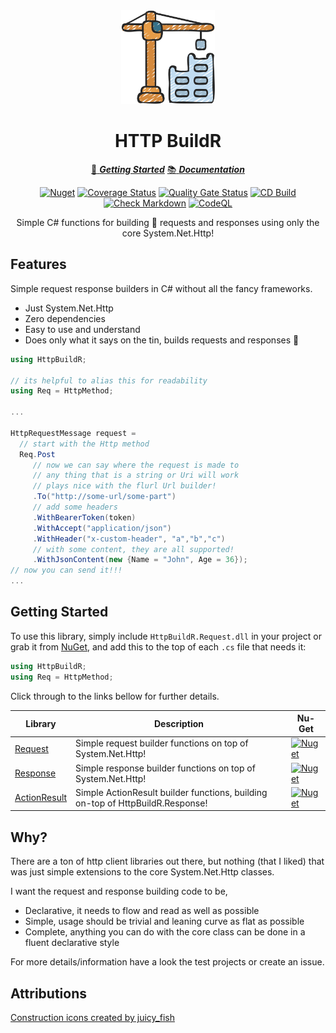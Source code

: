 ﻿<!-- markdownlint-disable MD033 MD041 -->
<div align="center">

<img src="construction-icon.png" alt="HTTP BuildR" width="150px"/>

# HTTP BuildR

[:running: **_Getting Started_**](https://bmazzarol.github.io/HttpBuildR/articles/getting-started.html)
[:books: **_Documentation_**](https://bmazzarol.github.io/HttpBuildR)

[![Nuget](https://img.shields.io/nuget/v/HttpBuildR.Request)](https://www.nuget.org/packages/HttpBuildR.Request/)
[![Coverage Status](https://coveralls.io/repos/github/bmazzarol/Http-BuildR/badge.svg?branch=main&kill_cache=1)](https://coveralls.io/github/bmazzarol/Http-BuildR?branch=main&kill_cache=1)
[![Quality Gate Status](https://sonarcloud.io/api/project_badges/measure?project=bmazzarol_Http-BuildR&metric=alert_status)](https://sonarcloud.io/summary/new_code?id=bmazzarol_Http-BuildR)
[![CD Build](https://github.com/bmazzarol/Http-BuildR/actions/workflows/cd-build.yml/badge.svg)](https://github.com/bmazzarol/Http-BuildR/actions/workflows/cd-build.yml)
[![Check Markdown](https://github.com/bmazzarol/Http-BuildR/actions/workflows/check-markdown.yml/badge.svg)](https://github.com/bmazzarol/Http-BuildR/actions/workflows/check-markdown.yml)
[![CodeQL](https://github.com/bmazzarol/Http-BuildR/actions/workflows/codeql.yml/badge.svg)](https://github.com/bmazzarol/Http-BuildR/actions/workflows/codeql.yml)

Simple C# functions for building :hammer: requests and responses using only the
core System.Net.Http!

</div>

## Features

Simple request response builders in C# without all the fancy frameworks.

* Just System.Net.Http
* Zero dependencies
* Easy to use and understand
* Does only what it says on the tin, builds requests and responses :hammer:

```c#
using HttpBuildR;

// its helpful to alias this for readability
using Req = HttpMethod;

...

HttpRequestMessage request = 
  // start with the Http method
  Req.Post
     // now we can say where the request is made to
     // any thing that is a string or Uri will work
     // plays nice with the flurl Url builder!
     .To("http://some-url/some-part")
     // add some headers
     .WithBearerToken(token)
     .WithAccept("application/json")
     .WithHeader("x-custom-header", "a","b","c")
     // with some content, they are all supported!
     .WithJsonContent(new {Name = "John", Age = 36});
// now you can send it!!!
...
```

## Getting Started

To use this library, simply include `HttpBuildR.Request.dll` in your project or
grab
it from [NuGet](https://www.nuget.org/packages/HttpBuildR.Request/), and add
this to the top of each `.cs` file that needs it:

```C#
using HttpBuildR;
using Req = HttpMethod;
```

Click through to the links bellow for further details.
<!-- markdownlint-disable MD013 -->

| Library                                             | Description                                                                    | Nu-Get                                                                                                                      |
|-----------------------------------------------------|--------------------------------------------------------------------------------|-----------------------------------------------------------------------------------------------------------------------------|
| [Request](./HttpBuildR.Request/README.md)           | Simple request builder functions on top of System.Net.Http!                    | [![Nuget](https://img.shields.io/nuget/v/HttpBuildR.Request)](https://www.nuget.org/packages/HttpBuildR.Request/)           |
| [Response](./HttpBuildR.Response/README.md)         | Simple response builder functions on top of System.Net.Http!                   | [![Nuget](https://img.shields.io/nuget/v/HttpBuildR.Response)](https://www.nuget.org/packages/HttpBuildR.Response/)         |
| [ActionResult](./HttpBuildR.ActionResult/README.md) | Simple ActionResult builder functions, building on-top of HttpBuildR.Response! | [![Nuget](https://img.shields.io/nuget/v/HttpBuildR.ActionResult)](https://www.nuget.org/packages/HttpBuildR.ActionResult/) |

<!-- markdownlint-enable MD013 -->

## Why?

There are a ton of http client libraries out there, but nothing (that I liked)
that was just simple extensions to the core System.Net.Http classes.

I want the request and response building code to be,

* Declarative, it needs to flow and read as well as possible
* Simple, usage should be trivial and leaning curve as flat as possible
* Complete, anything you can do with the core class can be done in a fluent
  declarative style

For more details/information have a look the test projects or create an issue.

## Attributions

[Construction icons created by juicy_fish](https://www.flaticon.com/free-icons/construction)
